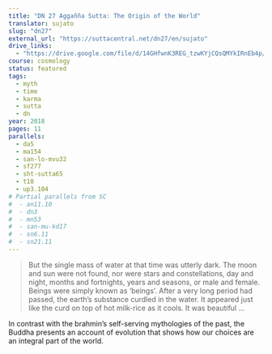 ```yaml
---
title: "DN 27 Aggañña Sutta: The Origin of the World"
translator: sujato
slug: "dn27"
external_url: "https://suttacentral.net/dn27/en/sujato"
drive_links:
  - "https://drive.google.com/file/d/14GHfwnK3REG_tzwKYjCQsQMYkIRnEb4p/view?usp=drivesdk"
course: cosmology
status: featured
tags:
  - myth
  - time
  - karma
  - sutta
  - dn
year: 2018
pages: 11
parallels:
  - da5
  - ma154
  - san-lo-mvu32
  - sf277
  - sht-sutta65
  - t10
  - up3.104
# Partial parallels from SC
#  - an11.10
#  - dn3
#  - mn53
#  - san-mu-kd17
#  - sn6.11
#  - sn21.11
---
```


> But the single mass of water at that time was utterly dark. The moon and sun were not found, nor were stars and constellations, day and night, months and fortnights, years and seasons, or male and female. Beings were simply known as ‘beings’. After a very long period had passed, the earth’s substance curdled in the water. It appeared just like the curd on top of hot milk-rice as it cools. It was beautiful ...

In contrast with the brahmin’s self-serving mythologies of the past, the Buddha presents an account of evolution that shows how our choices are an integral part of the world.
